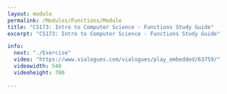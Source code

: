 ```yaml
---
layout: module
permalink: /Modules/Functions/Module
title: "CS173: Intro to Computer Science - Functions Study Guide"
excerpt: "CS173: Intro to Computer Science - Functions Study Guide"

info:
  next: "./Exercise"
  video: "https://www.vialogues.com/vialogues/play_embedded/63759/"
  videowidth: 540
  videoheight: 700
  
---
```

